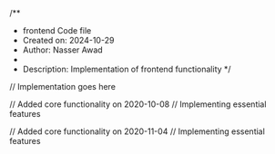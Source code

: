 /**
 * frontend Code file
 * Created on: 2024-10-29
 * Author: Nasser Awad
 *
 * Description: Implementation of frontend functionality
 */
 
// Implementation goes here


// Added core functionality on 2020-10-08
// Implementing essential features

// Added core functionality on 2020-11-04
// Implementing essential features
